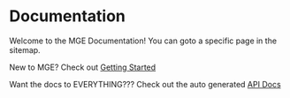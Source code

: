 # Documentation

Welcome to the MGE Documentation! You can goto a specific page in the sitemap.

New to MGE? Check out [Getting Started](./0_getting-started/index.md)

Want the docs to EVERYTHING??? Check out the auto generated [API Docs](api)
